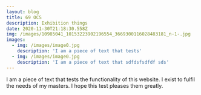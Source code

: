```yaml
---
layout: blog
title: 69 OCS
description: Exhibition things
date: 2020-11-30T21:18:30.558Z
img: /images/10985041_10153223902196554_3669300116028483181_n-1-.jpg
images: 
  - img: /images/image0.jpg
    description: 'I am a piece of text that tests'
  - img: /images/image0.jpg
    description: 'I am a piece of text that sdfdsfsdfdf sds'
---
```

I am a piece of text that tests the functionality of this website. I exist to fulfil the needs of my masters. I hope this test pleases them greatly.